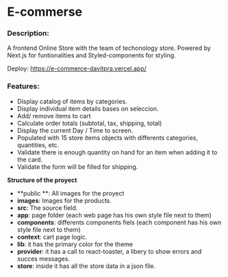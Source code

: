 # E-commerse

### Description:

A frontend Online Store with the team of techonology store. Powered by Next.js for funtionalities and Styled-components for styling.

Deploy: https://e-commerce-davitpra.vercel.app/

### Features:

- Display catalog of items by categories.
- Display individual item details bases on seleccion.
- Add/ remove items to cart
- Calculate order totals (subtotal, tax, shipping, total)
- Display the current Day / Time to screen.
- Populated with 15 store items objects with differents categories, quantities, etc.
- Validate there is enough quantity on hand for an item when adding it to the card.
- Validate the form will be filled for shipping.

**Structure of the proyect**

- **public **: All images for the proyect
- **images**: Images for the products.
- **src**: The source field.
- **app**: page folder (each web page has his own style file next to them)
- **components**: differents components fiels (each component has his own style file next to them)
- **context**: cart page logic.
- **lib**: it has the primary color for the theme
- **provider**: it has a call to react-toaster, a libery to show errors and succes messages.
- **store**: inside it has all the store data in a json file.
